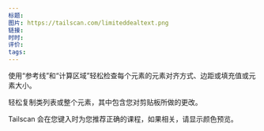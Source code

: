 ```yaml
---
标题: 
图片: https://tailscan.com/limiteddealtext.png
链接: 
时时: 
评价: 
tags:
---
```

使用“参考线”和“计算区域”轻松检查每个元素的元素对齐方式、边距或填充值或元素大小。

轻松复制类列表或整个元素，其中包含您对剪贴板所做的更改。

Tailscan 会在您键入时为您推荐正确的课程，如果相关，请显示颜色预览。
